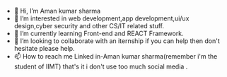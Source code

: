 - 👋 Hi, I’m Aman kumar sharma
- 👀 I’m interested in web development,app development,ui/ux design,cyber security and other CS/IT related stuff.
- 🌱 I’m currently learning Front-end and REACT Framework.
- 💞️ I’m looking to collaborate with an iternship if you can help then don't hesitate please help.
- 📫 How to reach me 
Linked in-Aman kumar sharma(remember i'm the student of IIMT)
that's it i don't use too much social media .


<!---
amansharma8194/amansharma8194 is a ✨ special ✨ repository because its `README.md` (this file) appears on your GitHub profile.
You can click the Preview link to take a look at your changes.
--->
